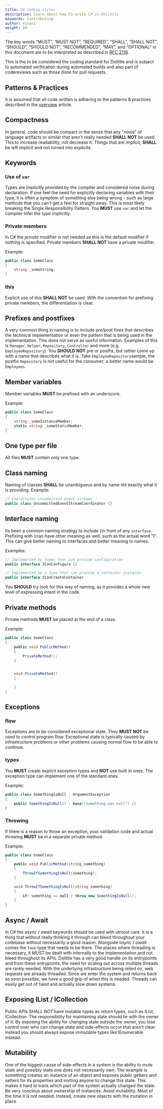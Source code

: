 ```yaml
---
title: C# coding styles
description: Learn about how to write C# in Dolittle
keywords: Contributing
author: einari
weight: 10
---
```

The key words “MUST”, “MUST NOT”, “REQUIRED”, “SHALL”, “SHALL NOT”, “SHOULD”, “SHOULD NOT”,
“RECOMMENDED”, “MAY”, and “OPTIONAL” in this document are to be interpreted as described in
[RFC 2119](https://tools.ietf.org/html/rfc2119).

This is the to be considered the coding standard for Dolittle and is subject to automated
verification during automated builds and also part of codereviews such as those done for
pull requests.

## Patterns & Practices

It is assumed that all code written is adhering to the patterns & practices described in the
[overview](overview) article.

## Compactness

In general, code should be compact in the sense that any "noise" of language artifacts or similar
that aren't really needed **SHALL NOT** be used. This to increase readability, not decrease it.
Things that are implicit, **SHALL** be left implicit and not turned into explicits.

## Keywords

### Use of `var`

Types are implicitly provided by the compiler and considered noise during declaration.
If one feel the need for explicitly declaring variables with their type, it is often a
symptom of something else being wrong - such as large methods that you can't get a feel
for straight away. This is most likely breaking the Single Responsibility Pattern.
You **MUST** use `var` and let the compiler infer the type implicitly.

### Private members

In C# the *private* modifier is not needed as this is the default modifier if nothing is specified.
Private members **SHALL NOT** have a private modifier.

Example:

```csharp
public class SomeClass
{
    string _someString;
}
```

### this

Explicit use of *this* **SHALL NOT** be used. With the convention for prefixing private members,
the differentiation is clear.

## Prefixes and postfixes

A very common thing in naming is to include pre/post fixes that describes the technical implementation
or even the pattern that is being used in the implementation. This does not serve as useful information.
Examples of this is `Manager`, `Helper`, `Repository`, `Controller` and more (e.g. `EmployeeRepository`).
You **SHOULD NOT** pre or postfix, but rather come up with a name that describes what it is.
Take `EmployeeRepository`sample, the postfix `Repository` is not useful for the consumer;
a better name would be `Employees`.

## Member variables

Member variables **MUST** be prefixed with an underscore.

Example:

```csharp
public class SomeClass
{
    string _someInstanceMember;
    static string _someStaticMember;
}
```

## One type per file

All files **MUST** contain *only* one type.

## Class naming

Naming of classes **SHALL** be unambiguous and by name tell exactly what it is providing.
Example:

```csharp
// Coordinates uncommitted event streams
public class UncommittedEventStreamCoordinator {}
```

## Interface naming

Its been a common naming strategy to include `I`in front of any `interface`.
Prefixing with `I`can have other meaning as well, such as the actual word "I".
This can give better naming to interfaces and better meaning to names.

Examples:

```csharp
// Implemented by types that can provide configuration
public interface ICanConfigure {}

// Implemented by a type that can provide a container instance
public interface ICanCreateContainer
```

You **SHOULD** try look for this way of naming, as it provides a whole new level of expressing intent in the code.

## Private methods

Private methods **MUST** be placed at the end of a class.

Example:

```csharp
public class SomeClass
{
    public void PublicMethod()
    {
        PrivateMethod();
    }


    void PrivateMethod()
    {

    }
}
```

## Exceptions

### flow

Exceptions are to be considered exceptional state. They **MUST NOT** be used to control
program flow. Exceptional state is typically caused by infrastructure problems or other
problems causing normal flow to be able to continue.

### types

You **MUST** create explicit exception types and **NOT** use built in ones.
The exception type can implement one of the standard ones.

Example:

```csharp
public class SomethingIsNull : ArgumentException
{
    public SomethingIsNull() : base("Something was null") {}
}
```

### Throwing

If there is a reason to throw an exception, your validation code and actual throwing
**MUST** be in a separate private method.

Example:

```csharp
public class SomeClass
{
    public void PublicMethod(string something)
    {
        ThrowIfSomethingIsNull(something);
    }

    void ThrowIfSomethingIsNull(string something)
    {
        if( something == null ) throw new SomethingIsNull();
    }
}
```

## Async / Await

In C# the *async* / *await* keywords should be used with utmost care. It is a thing that
without really thinking it through can bleed throughout your codebase without necessarily
a good reason. Alongside *async* / *await* comes the `Task` type that needs to be there.
The places where threading is necessary, it *MUST* be dealt with internally to the
implementation and not bleed throughout its APIs. Dolittle has a very good handle on its
entrypoints and from these entrypoints, the need for scaling out across multiple threads
are rarely needed. With the underlying infrastructure being relied on, web requests are
already threaded. Since we enter the system and returns back as soon possible, we have a
good grip of when this is needed. Threads can easily get out of hand and actually slow
down systems.

## Exposing IList / ICollection

Public APIs *SHALL NOT* have mutable types as return types, such as IList, ICollection.
The responsibility for maintaining state should lie with the owner of it. By exposing the
ability for changing state outside the owner, you lose control over who can change state
and side-effects occur that aren't clear. Instead you should always expose immutable types
like IEnumerable instead.

## Mutability

One of the biggest cause of side-effects in a system is the ability to mute state and possibly
state one does not necessarily own. The example is something creates an instance of an object
and exposes public getters and setters for its properties and inviting anyone to change
this state. This makes it hard to track which part of the system actually changed the state.
Be very concious about ownership of instances. Avoid mutability. Most of the time it is
not needed. Instead, create new objects with the mutation in place.